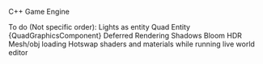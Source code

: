 C++ Game Engine 

To do (Not specific order): 
Lights as entity
Quad Entity {QuadGraphicsComponent}
Deferred Rendering 
Shadows
Bloom
HDR
Mesh/obj loading 
Hotswap shaders and materials while running live
world editor 

